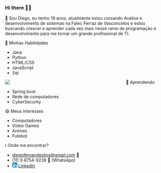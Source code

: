 ### Hi there 👋👯

💬 Sou Diego, eu tenho 19 anos, atualmente estou cursando Análise e desenvolvimento de sistemas na Fatec Ferraz de Vasconcelos e estou buscando crescer e aprender cada vez mais nesse ramo de programação e desenvolvimento para me tornar um grande profissional de TI.


🔭 Minhas Habilidades
 - Java
 - Python
 - HTML/CSS
 - JavaScript
 - Sql
 
 <img width="400px" align="left" src="https://github-readme-stats.vercel.app/api/top-langs/?username=diegolins10&hide=html&layout=compact&theme=buefy" />  
 
 
 
 
 
 
🌱 Aprendendo
 - Spring boot
 - Rede de computadores
 - CyberSecurity

😄 Meus interesses
 - Computadores
 - Video Games
 - Animes
 - Futebol

:telephone_receiver: Onde me encontrar?
- diegofernandeslins@gmail.com :email: 
- (11) 9 8754-9239 :iphone: (WhatsApp)
- <a href="https://www.linkedin.com/in/diego-fernandes-lins-b24698195"><img src="https://github.com/DiegoLins10/DiegoLins10/blob/main/linkedin.png" width="16"></img></a> [LinkedIn](https://www.linkedin.com/in/diego-fernandes-lins-b24698195)

